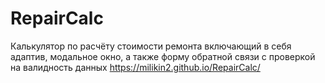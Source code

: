 # RepairCalc
Калькулятор по расчёту стоимости ремонта включающий в себя адаптив, модальное окно, а также форму обратной связи с проверкой на валидность данных https://milikin2.github.io/RepairCalc/
